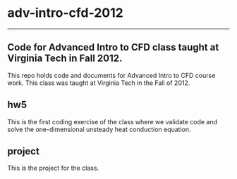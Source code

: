 adv-intro-cfd-2012
==================

-----
Code for Advanced Intro to CFD class taught at Virginia Tech in Fall 2012.
-----

This repo holds code and documents for Advanced Intro to CFD
course work.  This class was taught at Virginia Tech in the
Fall of 2012.

hw5
---

This is the first coding exercise of the class where we validate code
and solve the one-dimensional unsteady heat conduction equation.


project
-------

This is the project for the class.
